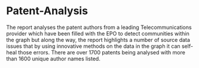 Patent-Analysis
===============

The report analyses the patent authors from a leading Telecommunications provider which have been filled
with the EPO to detect communities within the graph but along the way, the report highlights a number of
source data issues that by using innovative methods on the data in the graph it can self-heal those errors.
There are over 1700 patents being analysed with more than 1600 unique author names listed.
